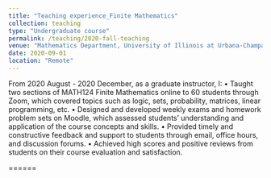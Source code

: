 ```yaml
---
title: "Teaching experience_Finite Mathematics"
collection: teaching
type: "Undergraduate course"
permalink: /teaching/2020-fall-teaching
venue: "Mathematics Department, University of Illinois at Urbana-Champaign"
date: 2020-09-01
location: "Remote"
---
```


From 2020 August - 2020 December, as a graduate instructor, I:
• Taught two sections of MATH124 Finite Mathematics online to 60 students through Zoom, which covered topics such as logic, sets, probability, matrices, linear programming, etc.
• Designed and developed weekly exams and homework problem sets on Moodle, which assessed students’ understanding and application of the course concepts and skills.
• Provided timely and constructive feedback and support to students through email, office hours, and discussion forums.
• Achieved high scores and positive reviews from students on their course evaluation and satisfaction.

<!-- Heading 1
======

Heading 2
======

Heading 3 -->
======
